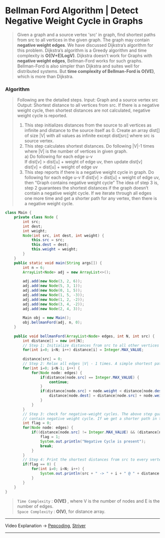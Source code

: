 # Bellman Ford Algorithm | Detect Negative Weight Cycle in Graphs
> Given a graph and a source vertex 'src' in graph, find shortest paths from src to all vertices in the given graph. The graph may contain **negative weight edges**. 
> We have discussed Dijkstra’s algorithm for this problem. Dijkstra’s algorithm is a Greedy algorithm and time complexity is **O((V+E)LogV)**. Dijkstra doesn’t work for Graphs 
> with **negative weight edges**, Bellman-Ford works for such graphs. Bellman-Ford is also simpler than Dijkstra and suites well for distributed systems. But **time complexity of 
> Bellman-Ford is O(VE)**, which is more than Dijkstra. 
> 
### Algorithm 
> Following are the detailed steps.
> Input: Graph and a source vertex src 
> Output: Shortest distance to all vertices from src. If there is a negative weight cycle, then shortest distances are not calculated, negative weight cycle is reported.
> 1) This step initializes distances from the source to all vertices as infinite and distance to the source itself as 0. Create an array dist[] of size |V| with all values 
> as infinite except dist[src] where src is source vertex.
> 2) This step calculates shortest distances. Do following |V|-1 times where |V| is the number of vertices in given graph.        
>    a) Do following for each edge u-v         
>        If dist[v] > dist[u] + weight of edge uv, then update dist[v]          
>          dist[v] = dist[u] + weight of edge uv         
> 3) This step reports if there is a negative weight cycle in graph. Do following for each edge u-v 
> If dist[v] > dist[u] + weight of edge uv, then “Graph contains negative weight cycle” 
> The idea of step 3 is, step 2 guarantees the shortest distances if the graph doesn’t contain a negative weight cycle. If we iterate through all edges one more time and get
> a shorter path for any vertex, then there is a negative weight cycle.
```java
class Main {
    private class Node {
        int src;
        int dest;
        int weight;
        Node(int src, int dest, int weight) {
            this.src = src;
            this.dest = dest;
            this.weight = weight;
        }
    }
    public static void main(String args[]) {
        int n = 6;
        ArrayList<Node> adj = new ArrayList<>();
            
        adj.add(new Node(3, 2, 6));
        adj.add(new Node(5, 3, 1));
        adj.add(new Node(0, 1, 5));
        adj.add(new Node(1, 5, -3));
        adj.add(new Node(1, 2, -2));
        adj.add(new Node(3, 4, -2));
        adj.add(new Node(2, 4, 3));
        
        Main obj = new Main();
        obj.bellmanFord(adj, n, 0);
    }
  
    public void bellmanFord(ArrayList<Node> edges, int N, int src) {
        int distance[] = new int[N];
        // Step 1: Initialize distances from src to all other vertices as INFINITE
        for(int i=0; i<N; i++) distance[i] = Integer.MAX_VALUE;
        
        distance[src] = 0;
        // Step 2: Relax all edges |V| - 1 times. A simple shortest path from src to any other vertex can have at-most |V| - 1 edges
        for(int i=0; i<N-1; i++) {
            for(Node node: edges) {
                if(distance[node.src] == Integer.MAX_VALUE) {
                    continue;
                }
                if(distance[node.src] + node.weight < distance[node.dest]) {
                    distance[node.dest] = distance[node.src] + node.weight;
                }
            }
        }
        // Step 3: check for negative-weight cycles. The above step guarantees shortest distances if graph doesn't
        // contain negative weight cycle. If we get a shorter path in the below loop, then there is a negative weight cycle.
        int flag = 0;
        for(Node node: edges) {
            if((distance[node.src] != Integer.MAX_VALUE) && (distance[node.src] + node.weight < distance[node.dest])) {
                flag = 1;
                System.out.println("Negative Cycle is present");
                break;
            }
        }
        // Step 4: Print the shortest distances from src to every vertex
        if(flag == 0) {
            for(int i=0; i<N; i++) {
                System.out.println(src + " -> " + i + " @ " + distance[i]);
            }
        }
    }  
}
```
> `Time Complexity` : **O(VE)** , where V is the number of nodes and E is the number of edges.           
> `Space Complexity` : **O(V)**, for distance array.    
---
Video Explanation -> [Pepcoding](https://www.youtube.com/watch?v=IjEX4rgxsvI), 
[Striver](https://www.youtube.com/watch?v=75yC1vbS8S8&list=PLgUwDviBIf0rGEWe64KWas0Nryn7SCRWw&index=28)
<hr>
